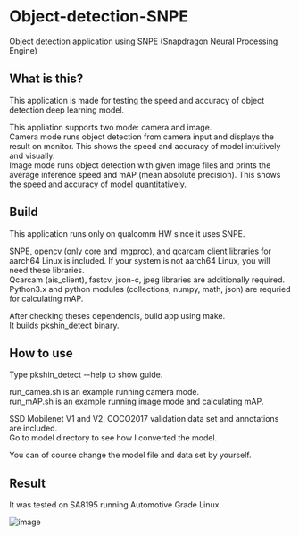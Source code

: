 # Object-detection-SNPE
Object detection application using SNPE (Snapdragon Neural Processing Engine)

## What is this?
This application is made for testing the speed and accuracy of object detection deep learning model.

This appliation supports two mode: camera and image.  
Camera mode runs object detection from camera input and displays the result on monitor. This shows the speed and accuracy of model intuitively and visually.  
Image mode runs object detection with given image files and prints the average inference speed and mAP (mean absolute precision). This shows the speed and accuracy of model quantitatively.  

## Build
This application runs only on qualcomm HW since it uses SNPE.  

SNPE, opencv (only core and imgproc), and qcarcam client libraries for aarch64 Linux is included. If your system is not aarch64 Linux, you will need these libraries.  
Qcarcam (ais_client), fastcv, json-c, jpeg libraries are additionally required.  
Python3.x and python modules (collections, numpy, math, json) are requried for calculating mAP.  

After checking theses dependencis, build app using make.  
It builds pkshin_detect binary.  

## How to use

Type pkshin_detect --help to show guide.  

run_camea.sh is an example running camera mode.  
run_mAP.sh is an example running image mode and calculating mAP.  

SSD Mobilenet V1 and V2, COCO2017 validation data set and annotations are included.  
Go to model directory to see how I converted the model. 

You can of course change the model file and data set by yourself.

## Result

It was tested on SA8195 running Automotive Grade Linux.  

![image](https://user-images.githubusercontent.com/28533445/149467971-f3af9c78-72fd-4f88-81c6-318ef7b42275.png)

